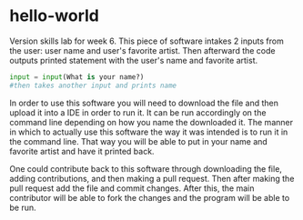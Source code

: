 # hello-world
Version skills lab for week 6. 
This piece of software intakes 2 inputs from the user: user name and user's favorite artist. Then afterward the code outputs printed statement with the user's name and favorite artist.
```python
input = input(What is your name?)
#then takes another input and prints name
```
In order to use this software you will need to download the file and then upload it into a IDE in order to run it. It can be run accordingly on the command line depending on how you name the downloaded it. The manner in which to actually use this software the way it was intended is to run it in the command line. That way you will be able to put in your  name and favorite artist and have it printed back. 

One could contribute back to this software through downloading the file, adding contributions, and then making a pull request. Then after making the pull request add the file and commit changes. After this, the main contributor will be able to fork the changes and the program will be able to be run. 
